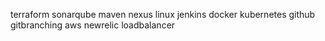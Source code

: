 terraform
sonarqube
maven
nexus
linux
jenkins
docker
kubernetes
github
gitbranching
aws
newrelic
loadbalancer
